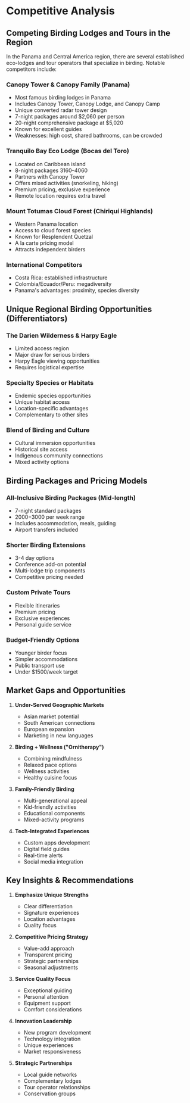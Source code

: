 # Competitive Analysis

## Competing Birding Lodges and Tours in the Region

In the Panama and Central America region, there are several established eco-lodges and tour operators that specialize in birding. Notable competitors include:

### Canopy Tower & Canopy Family (Panama)
- Most famous birding lodges in Panama
- Includes Canopy Tower, Canopy Lodge, and Canopy Camp
- Unique converted radar tower design
- 7-night packages around $2,060 per person
- 20-night comprehensive package at $5,020
- Known for excellent guides
- Weaknesses: high cost, shared bathrooms, can be crowded

### Tranquilo Bay Eco Lodge (Bocas del Toro)
- Located on Caribbean island
- 8-night packages $3160–$4060
- Partners with Canopy Tower
- Offers mixed activities (snorkeling, hiking)
- Premium pricing, exclusive experience
- Remote location requires extra travel

### Mount Totumas Cloud Forest (Chiriquí Highlands)
- Western Panama location
- Access to cloud forest species
- Known for Resplendent Quetzal
- A la carte pricing model
- Attracts independent birders

### International Competitors
- Costa Rica: established infrastructure
- Colombia/Ecuador/Peru: megadiversity
- Panama's advantages: proximity, species diversity

## Unique Regional Birding Opportunities (Differentiators)

### The Darien Wilderness & Harpy Eagle
- Limited access region
- Major draw for serious birders
- Harpy Eagle viewing opportunities
- Requires logistical expertise

### Specialty Species or Habitats
- Endemic species opportunities
- Unique habitat access
- Location-specific advantages
- Complementary to other sites

### Blend of Birding and Culture
- Cultural immersion opportunities
- Historical site access
- Indigenous community connections
- Mixed activity options

## Birding Packages and Pricing Models

### All-Inclusive Birding Packages (Mid-length)
- 7-night standard packages
- $2000-$3000 per week range
- Includes accommodation, meals, guiding
- Airport transfers included

### Shorter Birding Extensions
- 3-4 day options
- Conference add-on potential
- Multi-lodge trip components
- Competitive pricing needed

### Custom Private Tours
- Flexible itineraries
- Premium pricing
- Exclusive experiences
- Personal guide service

### Budget-Friendly Options
- Younger birder focus
- Simpler accommodations
- Public transport use
- Under $1500/week target

## Market Gaps and Opportunities

1. **Under-Served Geographic Markets**
   - Asian market potential
   - South American connections
   - European expansion
   - Marketing in new languages

2. **Birding + Wellness ("Ornitherapy")**
   - Combining mindfulness
   - Relaxed pace options
   - Wellness activities
   - Healthy cuisine focus

3. **Family-Friendly Birding**
   - Multi-generational appeal
   - Kid-friendly activities
   - Educational components
   - Mixed-activity programs

4. **Tech-Integrated Experiences**
   - Custom apps development
   - Digital field guides
   - Real-time alerts
   - Social media integration

## Key Insights & Recommendations

1. **Emphasize Unique Strengths**
   - Clear differentiation
   - Signature experiences
   - Location advantages
   - Quality focus

2. **Competitive Pricing Strategy**
   - Value-add approach
   - Transparent pricing
   - Strategic partnerships
   - Seasonal adjustments

3. **Service Quality Focus**
   - Exceptional guiding
   - Personal attention
   - Equipment support
   - Comfort considerations

4. **Innovation Leadership**
   - New program development
   - Technology integration
   - Unique experiences
   - Market responsiveness

5. **Strategic Partnerships**
   - Local guide networks
   - Complementary lodges
   - Tour operator relationships
   - Conservation groups 